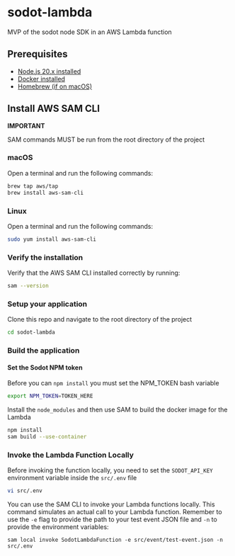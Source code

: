 # sodot-lambda
MVP of the sodot node SDK in an AWS Lambda function

## Prerequisites

- [Node.js 20.x installed](https://nodejs.org/en/download/)
- [Docker installed](https://docker.com/products/docker-desktop)
- [Homebrew (if on macOS)](https://brew.sh/)

## Install AWS SAM CLI

**IMPORTANT**

SAM commands MUST be run from the root directory of the project

### macOS

Open a terminal and run the following commands:

```bash
brew tap aws/tap
brew install aws-sam-cli
```

### Linux

Open a terminal and run the following commands:

```bash
sudo yum install aws-sam-cli
```

### Verify the installation

Verify that the AWS SAM CLI installed correctly by running:

```bash
sam --version
```

### Setup your application

Clone this repo and navigate to the root directory of the project

```bash
cd sodot-lambda
```

### Build the application

#### Set the Sodot NPM token

Before you can `npm install` you must set the NPM_TOKEN bash variable

```bash
export NPM_TOKEN=TOKEN_HERE
```

Install the `node_modules` and then use SAM to build the docker image for the Lambda

```bash
npm install
sam build --use-container
```

### Invoke the Lambda Function Locally

Before invoking the function locally, you need to set the `SODOT_API_KEY` environment variable inside the `src/.env` file

```bash
vi src/.env
```

You can use the SAM CLI to invoke your Lambda functions locally. This command simulates an actual call to your Lambda function. Remember to use the `-e` flag to provide the path to your
test event JSON file and `-n` to provide the environment variables:

```
sam local invoke SodotLambdaFunction -e src/event/test-event.json -n src/.env
```
